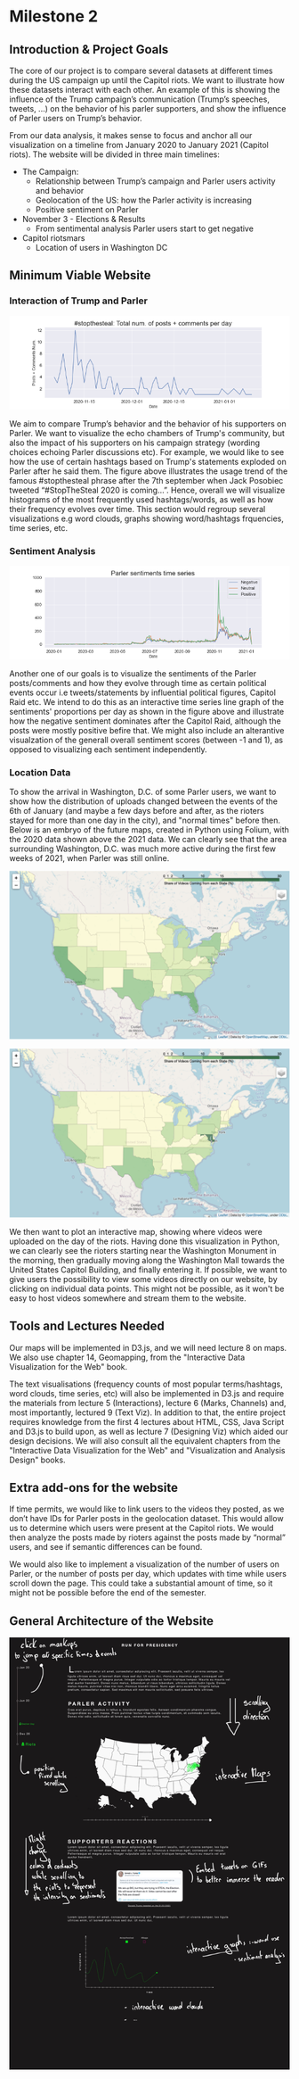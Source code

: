 # Milestone 2

## Introduction & Project Goals

The core of our project is to compare several datasets at different times during the US campaign up until the Capitol riots. We want to illustrate how these datasets interact with each other. An example of this is showing the influence of the Trump campaign’s communication (Trump’s speeches, tweets, ...) on the behavior of his parler supporters, and show the influence of Parler users on Trump’s behavior.

From our data analysis, it makes sense to focus and anchor all our visualization on a timeline from January 2020 to January 2021 (Capitol riots). The website will be divided in three main timelines:
* The Campaign:
    * Relationship between Trump’s campaign and Parler users activity and behavior
    * Geolocation of the US: how the Parler activity is increasing
    * Positive sentiment on Parler
* November 3 - Elections & Results
    * From sentimental analysis Parler users start to get negative
* Capitol riotsmars
    * Location of users in Washington DC

## Minimum Viable Website

### Interaction of Trump and Parler

![Stop the steal trend](../data/stopthesteal.png "Stop the steal trend")

We aim to compare Trump’s behavior and the behavior of his supporters on Parler. We want to visualize the echo chambers of Trump's community, but also the impact of his supporters on his campaign strategy (wording choices echoing Parler discussions etc). For example, we would like to see how the use of certain hashtags based on Trump's statements exploded on Parler after he said them. The figure above illustrates the usage trend of the famous #stopthesteal phrase after the 7th september when Jack Posobiec tweeted “#StopTheSteal 2020 is coming…”. Hence, overall we will visualize histograms of the most frequently used hashtags/words, as well as how their frequency evolves over time. This section would regroup several visualizations e.g word clouds, graphs showing word/hashtags frquencies, time series, etc.


### Sentiment Analysis

![Sentiment Timeseries](../data/sentiment_timeseries.png "Sentiment Timeseries")

Another one of our goals is to visualize the sentiments of the Parler posts/comments and how they evolve through time as certain political events occur i.e tweets/statements by influential political figures, Capitol Raid etc. We intend to do this as an interactive time series line graph of the sentiments' proportions per day as shown in the figure above and illustrate how the negative sentiment dominates after the Capitol Raid, although the posts were mostly positive befire that. We might also include an alterantive visualzation of the generall overall sentiment scores (between -1 and 1), as opposed to visualizing each sentiment independently.

### Location Data

To show the arrival in Washington, D.C. of some Parler users, we want to show how the distribution of uploads changed between the events of the 6th of January (and maybe a few days before and after, as the rioters stayed for more than one day in the city), and "normal times" before then. Below is an embryo of the future maps, created in Python using Folium, with the 2020 data shown above the 2021 data. We can clearly see that the area surrounding Washington, D.C. was much more active during the first few weeks of 2021, when Parler was still online.

![Distribution of Video Uploads in 2020](../data/map2020.png "Distribution of Video Uploads in 2020")

![Distribution of Video Uploads in 2021](../data/map2021.png "Distribution of Video Uploads in 2021")

We then want to plot an interactive map, showing where videos were uploaded on the day of the riots. Having done this visualization in Python, we can clearly see the rioters starting near the Washington Monument in the morning, then gradually moving along the Washington Mall towards the United States Capitol Building, and finally entering it. If possible, we want to give users the possibility to view some videos directly on our website, by clicking on individual data points. This might not be possible, as it won't be easy to host videos somewhere and stream them to the website.

## Tools and Lectures Needed
Our maps will be implemented in D3.js, and we will need lecture 8 on maps. We also use chapter 14, Geomapping, from the "Interactive Data Visualization for the Web" book.

The text visualisations (frequency counts of most popular terms/hashtags, word clouds, time series, etc) will also be implemented in D3.js and require the materials from lecture 5 (Interactions), lecture 6 (Marks, Channels) and, most importantly, lectured 9 (Text Viz). In addition to that, the entire project requires knowledge from the first 4 lectures about HTML, CSS, Java Script and D3.js to build upon, as well as lecture 7 (Designing Viz) which aided our design decisions. We will also consult all the equivalent chapters from the "Interactive Data Visualization for the Web" and "Visualization and Analysis Design" books.

## Extra add-ons for the website
If time permits, we would like to link users to the videos they posted, as we don’t have IDs for Parler posts in the geolocation dataset. This would allow us to determine which users were present at the Capitol riots. We would then analyze the posts made by rioters against the posts made by “normal” users, and see if semantic differences can be found.

We would also like to implement a visualization of the number of users on Parler, or the number of posts per day, which updates with time while users scroll down the page. This could take a substantial amount of time, so it might not be possible before the end of the semester.

## General Architecture of the Website

![general-architecture](../data/general-architecture.jpg)
